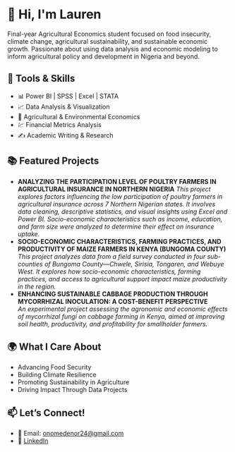 # 👋 Hi, I'm Lauren
Final-year Agricultural Economics student focused on food insecurity, climate change, agricultural sustainability, and sustainable economic growth. Passionate about using data analysis and economic modeling to inform agricultural policy and development in Nigeria and beyond.

## 🧰 Tools & Skills
- 📊 Power BI | SPSS | Excel | STATA
- 📈 Data Analysis & Visualization
- 🌱 Agricultural & Environmental Economics
- 💹 Financial Metrics Analysis
- ✍️ Academic Writing & Research

## 📚 Featured Projects
- **ANALYZING THE PARTICIPATION LEVEL OF POULTRY FARMERS IN AGRICULTURAL INSURANCE IN NORTHERN NIGERIA**
   *This project explores factors influencing the low participation of poultry farmers in agricultural insurance across 7 Northern Nigerian states. It involves data cleaning, descriptive statistics, and visual insights using Excel and Power BI. Socio-economic characteristics such as income, education, and farm size were analyzed to determine their effect on insurance uptake.*
- **SOCIO-ECONOMIC CHARACTERISTICS, FARMING PRACTICES, AND PRODUCTIVITY OF MAIZE FARMERS IN KENYA (BUNGOMA COUNTY)**  
  *This project analyzes data from a field survey conducted in four sub-counties of Bungoma County—Chwele, Sirisia, Tongaren, and Webuye West. It explores how socio-economic characteristics, farming practices, and access to agricultural support impact maize productivity in the region.*
- **ENHANCING SUSTAINABLE CABBAGE PRODUCTION THROUGH MYCORRHIZAL INOCULATION: A COST-BENEFIT PERSPECTIVE**  
  *An experimental project assessing the agronomic and economic effects of mycorrhizal fungi on cabbage farming in Kenya, aimed at improving soil health, productivity, and profitability for smallholder farmers.*

## 🌍 What I Care About
- Advancing Food Security  
- Building Climate Resilience  
- Promoting Sustainability in Agriculture  
- Driving Impact Through Data Projects

## 📫 Let’s Connect!
- 📧 Email: onomedenor24@gmail.com  
- 💼 [LinkedIn](https://www.linkedin.com/in/onome-akhidenor-713684271/)  

